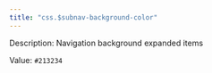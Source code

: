 ```yaml
---
title: "css.$subnav-background-color"
---
```


Description: Navigation background expanded items

Value: `#213234`